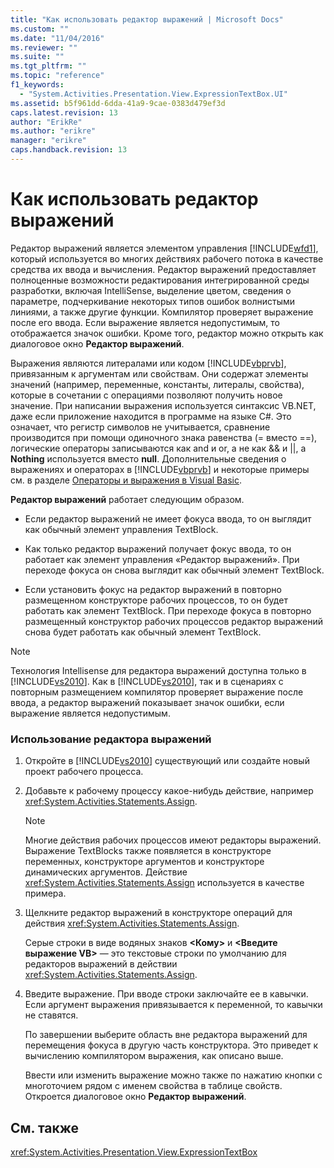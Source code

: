 ```yaml
---
title: "Как использовать редактор выражений | Microsoft Docs"
ms.custom: ""
ms.date: "11/04/2016"
ms.reviewer: ""
ms.suite: ""
ms.tgt_pltfrm: ""
ms.topic: "reference"
f1_keywords: 
  - "System.Activities.Presentation.View.ExpressionTextBox.UI"
ms.assetid: b5f961dd-6dda-41a9-9cae-0383d479ef3d
caps.latest.revision: 13
author: "ErikRe"
ms.author: "erikre"
manager: "erikre"
caps.handback.revision: 13
---
```

# Как использовать редактор выражений
Редактор выражений является элементом управления [!INCLUDE[wfd1](../workflow-designer/includes/wfd1_md.md)], который используется во многих действиях рабочего потока в качестве средства их ввода и вычисления.  Редактор выражений предоставляет полноценные возможности редактирования интегрированной среды разработки, включая IntelliSense, выделение цветом, сведения о параметре, подчеркивание некоторых типов ошибок волнистыми линиями, а также другие функции.  Компилятор проверяет выражение после его ввода.  Если выражение является недопустимым, то отображается значок ошибки.  Кроме того, редактор можно открыть как диалоговое окно **Редактор выражений**.  
  
 Выражения являются литералами или кодом [!INCLUDE[vbprvb](../code-quality/includes/vbprvb_md.md)], привязанным к аргументам или свойствам.  Они содержат элементы значений \(например,  переменные, константы, литералы, свойства\), которые в сочетании с операциями позволяют получить новое значение.  При написании выражения используется синтаксис VB.NET, даже если приложение находится в программе на языке C\#.  Это означает, что регистр символов не учитывается, сравнение производится при помощи одиночного знака равенства \(\= вместо \=\=\), логические операторы записываются как and и or, а не как && и &#124;&#124;, а **Nothing** используется вместо **null**.  Дополнительные сведения о выражениях и операторах в [!INCLUDE[vbprvb](../code-quality/includes/vbprvb_md.md)] и некоторые примеры см. в разделе [Операторы и выражения в Visual Basic](http://go.microsoft.com/fwlink/?LinkId=186818).  
  
 **Редактор выражений** работает следующим образом.  
  
-   Если редактор выражений не имеет фокуса ввода, то он выглядит как обычный элемент управления TextBlock.  
  
-   Как только редактор выражений получает фокус ввода, то он работает как элемент управления «Редактор выражений».  При переходе фокуса он снова выглядит как обычный элемент TextBlock.  
  
-   Если установить фокус на редактор выражений в повторно размещенном конструкторе рабочих процессов, то он будет работать как элемент TextBlock.  При переходе фокуса в повторно размещенный конструктор рабочих процессов редактор выражений снова будет работать как обычный элемент TextBlock.  
  
> [!NOTE]
>  Технология Intellisense для редактора выражений доступна только в [!INCLUDE[vs2010](../modeling/includes/vs2010_md.md)].  Как в [!INCLUDE[vs2010](../modeling/includes/vs2010_md.md)], так и в сценариях с повторным размещением компилятор проверяет выражение после ввода, а редактор выражений показывает значок ошибки, если выражение является недопустимым.  
  
### Использование редактора выражений  
  
1.  Откройте в [!INCLUDE[vs2010](../modeling/includes/vs2010_md.md)] существующий или создайте новый проект рабочего процесса.  
  
2.  Добавьте к рабочему процессу какое\-нибудь действие, например <xref:System.Activities.Statements.Assign>.  
  
    > [!NOTE]
    >  Многие действия рабочих процессов имеют редакторы выражений.  Выражение TextBlocks также появляется в конструкторе переменных, конструкторе аргументов и конструкторе динамических аргументов.  Действие <xref:System.Activities.Statements.Assign> используется в качестве примера.  
  
3.  Щелкните редактор выражений в конструкторе операций для действия <xref:System.Activities.Statements.Assign>.  
  
     Серые строки в виде водяных знаков **\<Кому\>** и **\<Введите выражение VB\>** — это текстовые строки по умолчанию для редакторов выражений в действии <xref:System.Activities.Statements.Assign>.  
  
4.  Введите выражение.  При вводе строки заключайте ее в кавычки.  Если аргумент выражения привязывается к переменной, то кавычки не ставятся.  
  
     По завершении выберите область вне редактора выражений для перемещения фокуса в другую часть конструктора.  Это приведет к вычислению компилятором выражения, как описано выше.  
  
     Ввести или изменить выражение можно также по нажатию кнопки с многоточием рядом с именем свойства в таблице свойств.  Откроется диалоговое окно **Редактор выражений**.  
  
## См. также  
 <xref:System.Activities.Presentation.View.ExpressionTextBox>